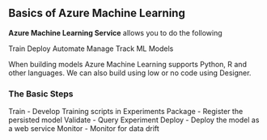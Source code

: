## Basics of Azure Machine Learning

**Azure Machine Learning Service** allows you to do the following

Train
Deploy
Automate
Manage
Track ML Models


When building models Azure Machine Learning supports Python, R and other languages. We can also build using low or no code using Designer.


### The Basic Steps 

Train - Develop Training scripts in Experiments
Package - Register the persisted model
Validate - Query Experiment
Deploy - Deploy the model as a web service
Monitor - Monitor for data drift


